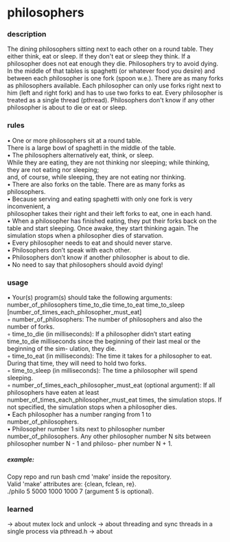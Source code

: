 # philosophers

### description
The dining philosophers sitting next to each other on a round table. They either think, eat or sleep. If they don't eat or sleep they think. If a philosopher does not eat enough they die. Philosophers try to avoid dying. In the middle of that tables is spaghetti (or whatever food you desire) and between each philosopher is one fork (spoon w.e.).
There are as many forks as philosophers available. Each philosopher can only use forks right next to him (left and right fork) and has to use two forks to eat. 
Every philosopher is treated as a single thread (pthread). Philosophers don't know if any other philosopher is about to die or eat or sleep.
### rules
• One or more philosophers sit at a round table. </br>
  </t>There is a large bowl of spaghetti in the middle of the table.</br>
• The philosophers alternatively eat, think, or sleep. </br>
  </t>While they are eating, they are not thinking nor sleeping; while thinking, they are not eating nor sleeping;</br>
  </t>and, of course, while sleeping, they are not eating nor thinking.</br>
• There are also forks on the table. There are as many forks as philosophers.</br>
• Because serving and eating spaghetti with only one fork is very inconvenient, a </br>
  </t>philosopher takes their right and their left forks to eat, one in each hand. </br>
• When a philosopher has finished eating, they put their forks back on the table and start sleeping. Once awake, they start thinking again. The simulation stops when a philosopher dies of starvation.</br>
• Every philosopher needs to eat and should never starve.</br>
• Philosophers don’t speak with each other.</br>
• Philosophers don’t know if another philosopher is about to die.</br>
• No need to say that philosophers should avoid dying!
### usage
• Your(s) program(s) should take the following arguments: number_of_philosophers time_to_die time_to_eat time_to_sleep [number_of_times_each_philosopher_must_eat] </br>
◦ number_of_philosophers: The number of philosophers and also the number of forks.</br>
◦ time_to_die (in milliseconds): If a philosopher didn’t start eating time_to_die milliseconds since the beginning of their last meal or the beginning of the sim- ulation, they die.</br>
◦ time_to_eat (in milliseconds): The time it takes for a philosopher to eat. During that time, they will need to hold two forks.</br>
◦ time_to_sleep (in milliseconds): The time a philosopher will spend sleeping.</br>
◦ number_of_times_each_philosopher_must_eat (optional argument): If all philosophers have eaten at least number_of_times_each_philosopher_must_eat times, the simulation stops. If not specified, the simulation stops when a philosopher dies.</br>
• Each philosopher has a number ranging from 1 to number_of_philosophers.</br>
• Philosopher number 1 sits next to philosopher number number_of_philosophers. Any other philosopher number N sits between philosopher number N - 1 and philoso- pher number N + 1.
##### example:
Copy repo and run bash cmd 'make' inside the repository. </br>
Valid 'make' attributes are: {clean, fclean, re}.</br>
./philo 5 5000 1000 1000 7 (argument 5 is optional).
### learned
-> about mutex lock and unlock
-> about threading and sync threads in a single process via pthread.h
-> about 
